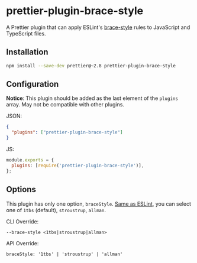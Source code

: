 # prettier-plugin-brace-style

A Prettier plugin that can apply ESLint's [brace-style](https://github.com/eslint/eslint/blob/v8.35.0/docs/src/rules/brace-style.md) rules to JavaScript and TypeScript files.

## Installation

```sh
npm install --save-dev prettier@~2.8 prettier-plugin-brace-style
```

## Configuration

**Notice**: This plugin should be added as the last element of the `plugins` array. May not be compatible with other plugins.

JSON:

```json
{
  "plugins": ["prettier-plugin-brace-style"]
}
```

JS:

```javascript
module.exports = {
  plugins: [require('prettier-plugin-brace-style')],
};
```

## Options

This plugin has only one option, `braceStyle`. [Same as ESLint](https://github.com/eslint/eslint/blob/v8.35.0/docs/src/rules/brace-style.md#options), you can select one of `1tbs` (default), `stroustrup`, `allman`.

CLI Override:

```
--brace-style <1tbs|stroustrup|allman>
```

API Override:

```
braceStyle: '1tbs' | 'stroustrup' | 'allman'
```
